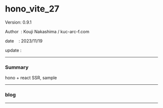 ﻿# hono_vite_27

 Version: 0.9.1

 Author  : Kouji Nakashima / kuc-arc-f.com

 date    : 2023/11/19

 update  :

***
### Summary

hono + react SSR, sample

***
### blog 


***

